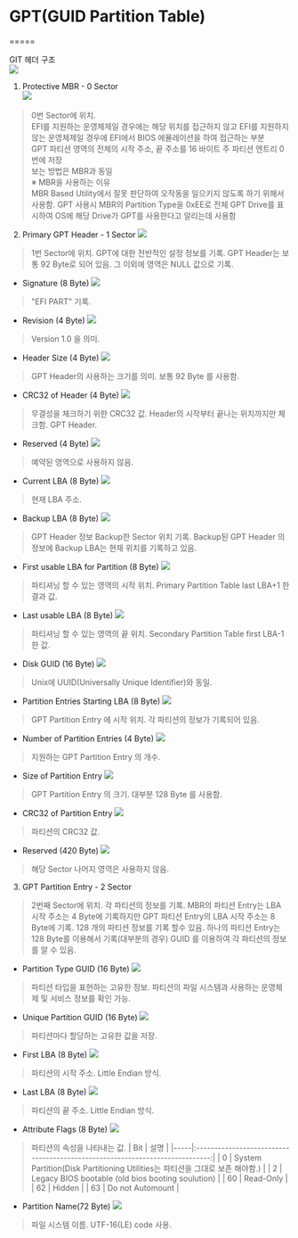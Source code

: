 # GPT(GUID Partition Table) 
=====

GIT 헤더 구조  
![](image/GPT_PARTITION-01.png)

 1. Protective MBR - 0 Sector  
![](image/GPT_PARTITION-02.png)  
> 0번 Sector에 위치.  
> EFI를 지원하는 운영체제일 경우에는 해당 위치를 접근하지 않고 EFI를 지원하지 않는 운영체제일 경우에 EFI에서 BIOS 에뮬레이션을 하여 접근하는 부분  
> GPT 파티션 영역의 전체의 시작 주소, 끝 주소를 16 바이트 주 파티션 엔트리 0번에 저장  
> 보는 방법은 MBR과 동일  
 ※ MBR을 사용하는 이유  
> MBR Based Utility에서 잘못 판단하여 오작동을 일으키지 않도록 하기 위해서 사용함. GPT 사용시 MBR의 Partition Type을 0xEE로 전체 GPT Drive를 표시하여 OS에 해당 Drive가 GPT를 사용한다고 알리는데 사용함  
  
 2. Primary GPT Header - 1 Sector
![](image/GPT_PARTITION-03.png)
> 1번 Sector에 위치.
> GPT에 대한 전반적인 설정 정보를 기록.
> GPT Header는 보통 92 Byte로 되어 있음. 
> 그 이외에 영역은 NULL 값으로 기록. 

- Signature (8 Byte)
![](image/GPT_PARTITION-04.png)
> "EFI PART" 기록.

- Revision (4 Byte)
![](image/GPT_PARTITION-05.png)
> Version 1.0 을 의미.

- Header Size (4 Byte)
![](image/GPT_PARTITION-06.png)
> GPT Header의 사용하는 크기를 의미.
> 보통 92 Byte 를 사용함. 

- CRC32 of Header (4 Byte)
![](image/GPT_PARTITION-07.png)
> 무결성을 체크하기 위한 CRC32 값.
> Header의 시작부터 끝나는 위치까지만 체크함.
> GPT Header.

- Reserved (4 Byte)
![](image/GPT_PARTITION-08.png)
> 예약된 영역으로 사용하지 않음.

- Current LBA (8 Byte)
![](image/GPT_PARTITION-09.png)
> 현재 LBA 주소.

- Backup LBA (8 Byte)
![](image/GPT_PARTITION-10.png)
> GPT Header 정보 Backup한 Sector 위치 기록.
> Backup된 GPT Header 의 정보에 Backup LBA는 현재 위치를 기록하고 있음.
 
- First usable LBA for Partition (8 Byte)
![](image/GPT_PARTITION-11.png)
> 파티셔닝 할 수 있는 영역의 시작 위치.
> Primary Partition Table last LBA+1 한 결과 값.

- Last usable LBA (8 Byte)
![](image/GPT_PARTITION-12.png)
> 파티셔닝 할 수 있는 영역의 끝 위치.
> Secondary Partition Table first LBA-1 한 값.

- Disk GUID (16 Byte)
![](image/GPT_PARTITION-13.png)
> Unix에 UUID(Universally Unique Identifier)와 동일.

- Partition Entries Starting LBA (8 Byte)
![](image/GPT_PARTITION-14.png)
> GPT Partition Entry 에 시작 위치.
> 각 파티션의 정보가 기록되어 있음. 

- Number of Partition Entries (4 Byte)
![](image/GPT_PARTITION-15.png)
> 지원하는 GPT Partition Entry 의 개수.

- Size of Partition Entry
![](image/GPT_PARTITION-16.png)
> GPT Partition Entry 의 크기.
> 대부분 128 Byte 를 사용함.

- CRC32 of Partition Entry
![](image/GPT_PARTITION-17.png)
> 파티션의 CRC32 값.

- Reserved (420 Byte)
![](image/GPT_PARTITION-18.png)
> 해당 Sector 나머지 영역은 사용하지 않음. 


 3. GPT Partition Entry - 2 Sector
> 2번째 Sector에 위치.
> 각 파티션의 정보를 기록.
> MBR의 파티션 Entry는 LBA 시작 주소는 4 Byte에 기록하지만 GPT 파티션 Entry의 LBA 시작 주소는 8 Byte에 기록.
> 128 개의 파티션 정보를 기록 할수 있음.
> 하나의 파티션 Entry는 128 Byte를 이용해서 기록(대부분의 경우)
> GUID 를 이용하여 각 파티션의 정보를 알 수 있음. 

- Partition Type GUID (16 Byte)
![](image/GPT_PARTITION-19.png)
> 파티션 타입을 표현하는 고유한 정보.
> 파티션의 파일 시스템과 사용하는 운영체제 및 서비스 정보를 확인 가능.

- Unique Partition GUID (16 Byte)
![](image/GPT_PARTITION-17.png)
> 파티션마다 할당하는 고유한 값을 저장. 

- First LBA (8 Byte)
![](image/GPT_PARTITION-18.png)
> 파티션의 시작 주소.
> Little Endian 방식.

- Last LBA (8 Byte)
![](image/GPT_PARTITION-19.png)
> 파티션의 끝 주소.
> Little Endian 방식.

- Attribute Flags (8 Byte)
![](image/GPT_PARTITION-20.png)
> 파티션의 속성을 나타내는 값. 
| Bit |                                     설명                                     |
|-----|:----------------------------------------------------------------------------:|
| 0   | System Partition(Disk Partitioning Utilities는 파티션을 그대로 보존 해야함.) |
| 2   | Legacy BIOS bootable (old bios booting soulution)                            |
| 60  | Read-Only                                                                    |
| 62  | Hidden                                                                       |
| 63  | Do not Automount                                                             |

- Partition Name(72 Byte)
![](image/GPT_PARTITION-21.png)
> 파일 시스템 이름.
> UTF-16(LE) code 사용.
